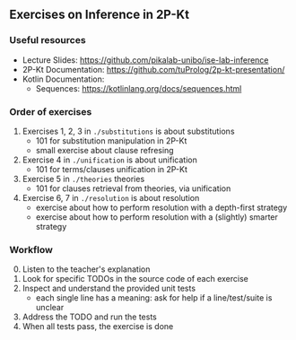 ## Exercises on Inference in 2P-Kt

### Useful resources

- Lecture Slides: https://github.com/pikalab-unibo/ise-lab-inference
- 2P-Kt Documentation: https://github.com/tuProlog/2p-kt-presentation/
- Kotlin Documentation:
    - Sequences: https://kotlinlang.org/docs/sequences.html

### Order of exercises

1. Exercises 1, 2, 3 in `./substitutions` is about substitutions
    - 101 for substitution manipulation in 2P-Kt
    - small exercise about clause refresing
2. Exercise 4 in `./unification` is about unification
   - 101 for terms/clauses unification in 2P-Kt
3. Exercise 5 in `./theories` theories
   - 101 for clauses retrieval from theories, via unification
5. Exercise 6, 7 in `./resolution` is about resolution
    - exercise about how to perform resolution with a depth-first strategy
    - exercise about how to perform resolution with a (slightly) smarter strategy

### Workflow

0. Listen to the teacher's explanation
1. Look for specific TODOs in the source code of each exercise
2. Inspect and understand the provided unit tests
    - each single line has a meaning: ask for help if a line/test/suite is unclear
3. Address the TODO and run the tests
4. When all tests pass, the exercise is done
